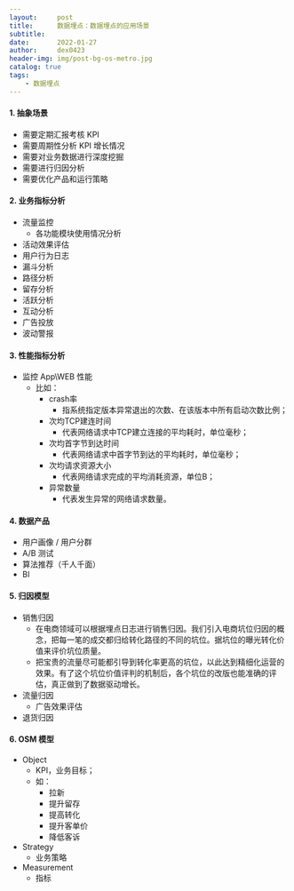 ```yaml
---
layout:     post
title:      数据埋点：数据埋点的应用场景
subtitle:   
date:       2022-01-27
author:     dex0423
header-img: img/post-bg-os-metro.jpg
catalog: true
tags:
    - 数据埋点
---
```



#### 1. 抽象场景

  - 需要定期汇报考核 KPI
  - 需要周期性分析 KPI 增长情况
  - 需要对业务数据进行深度挖掘
  - 需要进行归因分析
  - 需要优化产品和运行策略

#### 2. 业务指标分析

  - 流量监控
    - 各功能模块使用情况分析
  - 活动效果评估
  - 用户行为日志
  - 漏斗分析
  - 路径分析
  - 留存分析
  - 活跃分析
  - 互动分析
  - 广告投放
  - 波动警报

#### 3. 性能指标分析

- 监控 App\WEB 性能
  - 比如：
    - crash率
      - 指系统指定版本异常退出的次数、在该版本中所有启动次数比例；
    - 次均TCP建连时间
      - 代表网络请求中TCP建立连接的平均耗时，单位毫秒；
    - 次均首字节到达时间
      - 代表网络请求中首字节到达的平均耗时，单位毫秒；
    - 次均请求资源大小
      - 代表网络请求完成的平均消耗资源，单位B；
    - 异常数量
      - 代表发生异常的网络请求数量。

#### 4. 数据产品

- 用户画像 / 用户分群
- A/B 测试
- 算法推荐（千人千面）
- BI

#### 5. 归因模型

- 销售归因
  - 在电商领域可以根据埋点日志进行销售归因。我们引入电商坑位归因的概念，把每一笔的成交都归给转化路径的不同的坑位。据坑位的曝光转化价值来评价坑位质量。
  - 把宝贵的流量尽可能都引导到转化率更高的坑位，以此达到精细化运营的效果。有了这个坑位价值评判的机制后，各个坑位的改版也能准确的评估，真正做到了数据驱动增长。
- 流量归因
  - 广告效果评估
- 退货归因

#### 6. OSM 模型

- Object
  - KPI，业务目标；
  - 如：
    - 拉新
    - 提升留存
    - 提高转化
    - 提升客单价
    - 降低客诉
- Strategy
  - 业务策略
- Measurement
  - 指标

